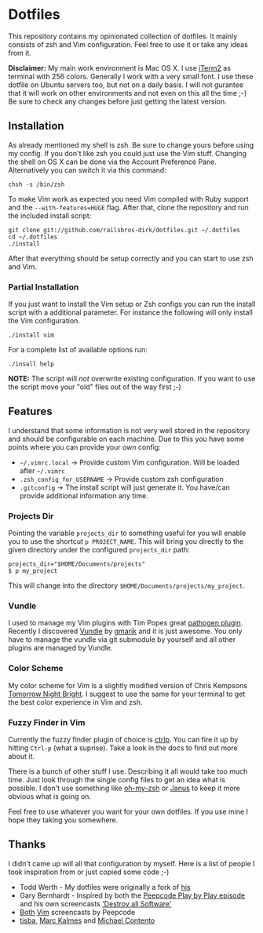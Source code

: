 # Dotfiles

This repository contains my opinionated collection of dotfiles. It mainly
consists of zsh and Vim configuration. Feel free to use it or take any
ideas from it.

**Disclaimer:** My main work environment is Mac OS X. I use [iTerm2][1] as
terminal with 256 colors. Generally I work with a very small font. I use
these dotfile on Ubuntu servers too, but not on a daily basis. I will
not gurantee that it will work on other environments and not even on
this all the time ;-) Be sure to check any changes before just getting
the latest version.

## Installation

As already mentioned my shell is zsh. Be sure to change yours before
using my config. If you don't like zsh you could just use the Vim stuff.
Changing the shell on OS X can be done via the Account Preference Pane.
Alternatively you can switch it via this command:

    chsh -s /bin/zsh

To make Vim work as expected you need Vim compiled with Ruby support and
the `--with-features=HUGE` flag. After that, clone the repository and
run the included install script:

    git clone git://github.com/railsbros-dirk/dotfiles.git ~/.dotfiles
    cd ~/.dotfiles
    ./install

After that everything should be setup correctly and you can start to use
zsh and Vim.

### Partial Installation

If you just want to install the Vim setup or Zsh configs you can run the
install script with a additional parameter. For instance the following
will only install the Vim configuration.

    ./install vim

For a complete list of available options run:

    ./insall help

**NOTE:** The script will _not_ overwrite existing configuration. If you
want to use the script move your "old" files out of the way first ;-)

## Features

I understand that some information is not very well stored in the
repository and should be configurable on each machine. Due to this you
have some points where you can provide your own config:

  * `~/.vimrc.local` -> Provide custom Vim configuration. Will be loaded
  after `~/.vimrc`
  * `.zsh_config_for_USERNAME` -> Provide custom zsh configuration
  * `.gitconfig` -> The install script will just generate it. You
  have/can provide additional information any time.

### Projects Dir

Pointing the variable `projects_dir` to something useful for you will
enable you to use the shortcut `p PROJECT_NAME`. This will bring you
directly to the given directory under the configured `projects_dir` path:

    projects_dir="$HOME/Documents/projects"
    $ p my_project

This will change into the directory `$HOME/Documents/projects/my_project`.

### Vundle

I used to manage my Vim plugins with Tim Popes great [pathogen plugin][2].
Recently I discovered [Vundle][3] by [gmarik][4] and it is just awesome.
You only have to manage the vundle via git submodule by yourself and all
other plugins are managed by Vundle.

### Color Scheme

My color scheme for Vim is a slightly modified version of Chris Kempsons
[Tomorrow Night Bright][5]. I suggest to use the same for your terminal
to get the best color experience in Vim and zsh.

### Fuzzy Finder in Vim

Currently the fuzzy finder plugin of choice is [ctrlp][6]. You can fire
it up by hitting `Ctrl-p` (what a suprise). Take a look in the docs to
find out more about it.

There is a bunch of other stuff I use. Describing it all would take too
much time. Just look through the single config files to get an idea what
is possible. I don't use something like [oh-my-zsh][7] or [Janus][8] to
keep it more obvious what is going on.

Feel free to use whatever you want for your own dotfiles. If you use
mine I hope they taking you somewhere.

## Thanks

I didn't came up will all that configuration by myself. Here is a list
of people I took inspiration from or just copied some code ;-)

  * Todd Werth - My dotfiles were originally a fork of [his][9]
  * Gary Bernhardt - Inspired by both the [Peepcode Play by Play episode][11]
  and his own screencasts ['Destroy all Software'][12]
  * [Both][13] [Vim][14] screencasts by Peepcode
  * [tisba][17], [Marc Kalmes][15] and [Michael Contento][16]

[1]: http://www.iterm2.com/
[2]: https://github.com/tpope/vim-pathogen
[3]: https://github.com/gmarik/vundle
[4]: http://gmarik.info/about
[5]: https://github.com/chriskempson/tomorrow-theme
[6]: https://github.com/kien/ctrlp.vim
[7]: https://github.com/robbyrussell/oh-my-zsh
[8]: https://github.com/carlhuda/janus
[9]: https://github.com/twerth
[10]: https://github.com/garybernhardt/dotfiles
[11]: https://peepcode.com/products/play-by-play-bernhardt
[12]: https://www.destroyallsoftware.com/screencasts
[13]: https://peepcode.com/products/smash-into-vim-i
[14]: https://peepcode.com/products/smash-into-vim-ii
[15]: https://github.com/mkalmes/dotfiles
[16]: https://github.com/michaelcontento/dotfiles
[17]: http://tisba.de/
